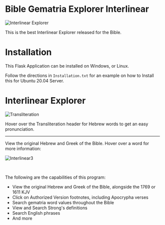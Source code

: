 # Bible Gematria Explorer Interlinear

![Interlinear Explorer](https://user-images.githubusercontent.com/86980762/125211401-14530180-e274-11eb-9d42-004c61cb3469.png)

This is the best Interlinear Explorer released for the Bible.

# Installation

This Flask Application can be installed on Windows, or Linux.

Follow the directions in `Installation.txt` for an example on how to Install this for Ubuntu 20.04 Server.

# Interlinear Explorer

![Transliteration](https://user-images.githubusercontent.com/86980762/125213313-e8d61400-e27f-11eb-9772-a93b15704344.png)

Hover over the Transliteration header for Hebrew words to get an easy pronunciation.

---

View the original Hebrew and Greek of the Bible. Hover over a word for more information:

![Interlinear3](https://user-images.githubusercontent.com/86980762/125217552-f6df6100-e28e-11eb-9818-10b041d05f54.png)

&nbsp;

The following are the capabilities of this program:

* View the original Hebrew and Greek of the Bible, alongside the 1769 or 1611 KJV
* Click on Authorized Version footnotes, including Apocrypha verses
* Search gematria word values throughout the Bible
* View and Search Strong's definitions
* Search English phrases
* And more
